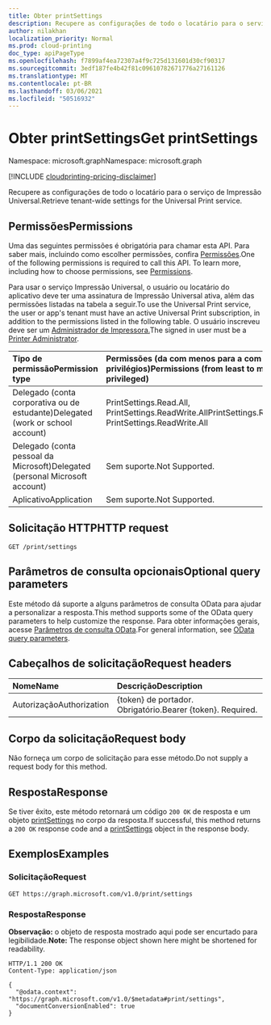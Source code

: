 ```yaml
---
title: Obter printSettings
description: Recupere as configurações de todo o locatário para o serviço de Impressão Universal.
author: nilakhan
localization_priority: Normal
ms.prod: cloud-printing
doc_type: apiPageType
ms.openlocfilehash: f7899af4ea72307a4f9c725d131601d30cf90317
ms.sourcegitcommit: 3edf187fe4b42f81c09610782671776a27161126
ms.translationtype: MT
ms.contentlocale: pt-BR
ms.lasthandoff: 03/06/2021
ms.locfileid: "50516932"
---
```

# <a name="get-printsettings"></a><span data-ttu-id="5e893-103">Obter printSettings</span><span class="sxs-lookup"><span data-stu-id="5e893-103">Get printSettings</span></span>

<span data-ttu-id="5e893-104">Namespace: microsoft.graph</span><span class="sxs-lookup"><span data-stu-id="5e893-104">Namespace: microsoft.graph</span></span>

[!INCLUDE [cloudprinting-pricing-disclaimer](../../includes/cloudprinting-pricing-disclaimer.md)]

<span data-ttu-id="5e893-105">Recupere as configurações de todo o locatário para o serviço de Impressão Universal.</span><span class="sxs-lookup"><span data-stu-id="5e893-105">Retrieve tenant-wide settings for the Universal Print service.</span></span>

## <a name="permissions"></a><span data-ttu-id="5e893-106">Permissões</span><span class="sxs-lookup"><span data-stu-id="5e893-106">Permissions</span></span>
<span data-ttu-id="5e893-p101">Uma das seguintes permissões é obrigatória para chamar esta API. Para saber mais, incluindo como escolher permissões, confira [Permissões](/graph/permissions-reference).</span><span class="sxs-lookup"><span data-stu-id="5e893-p101">One of the following permissions is required to call this API. To learn more, including how to choose permissions, see [Permissions](/graph/permissions-reference).</span></span>

<span data-ttu-id="5e893-109">Para usar o serviço Impressão Universal, o usuário ou locatário do aplicativo deve ter uma assinatura de Impressão Universal ativa, além das permissões listadas na tabela a seguir.</span><span class="sxs-lookup"><span data-stu-id="5e893-109">To use the Universal Print service, the user or app's tenant must have an active Universal Print subscription, in addition to the permissions listed in the following table.</span></span> <span data-ttu-id="5e893-110">O usuário inscreveu deve ser um [Administrador de Impressora.](/azure/active-directory/users-groups-roles/directory-assign-admin-roles#printer-administrator)</span><span class="sxs-lookup"><span data-stu-id="5e893-110">The signed in user must be a [Printer Administrator](/azure/active-directory/users-groups-roles/directory-assign-admin-roles#printer-administrator).</span></span>

|<span data-ttu-id="5e893-111">Tipo de permissão</span><span class="sxs-lookup"><span data-stu-id="5e893-111">Permission type</span></span> | <span data-ttu-id="5e893-112">Permissões (da com menos para a com mais privilégios)</span><span class="sxs-lookup"><span data-stu-id="5e893-112">Permissions (from least to most privileged)</span></span> |
|:---------------|:--------------------------------------------|
|<span data-ttu-id="5e893-113">Delegado (conta corporativa ou de estudante)</span><span class="sxs-lookup"><span data-stu-id="5e893-113">Delegated (work or school account)</span></span>| <span data-ttu-id="5e893-114">PrintSettings.Read.All, PrintSettings.ReadWrite.All</span><span class="sxs-lookup"><span data-stu-id="5e893-114">PrintSettings.Read.All, PrintSettings.ReadWrite.All</span></span> |
|<span data-ttu-id="5e893-115">Delegado (conta pessoal da Microsoft)</span><span class="sxs-lookup"><span data-stu-id="5e893-115">Delegated (personal Microsoft account)</span></span>|<span data-ttu-id="5e893-116">Sem suporte.</span><span class="sxs-lookup"><span data-stu-id="5e893-116">Not Supported.</span></span>|
|<span data-ttu-id="5e893-117">Aplicativo</span><span class="sxs-lookup"><span data-stu-id="5e893-117">Application</span></span>|<span data-ttu-id="5e893-118">Sem suporte.</span><span class="sxs-lookup"><span data-stu-id="5e893-118">Not Supported.</span></span>|

## <a name="http-request"></a><span data-ttu-id="5e893-119">Solicitação HTTP</span><span class="sxs-lookup"><span data-stu-id="5e893-119">HTTP request</span></span>

<!-- {
  "blockType": "ignored"
}
-->
``` http
GET /print/settings
```

## <a name="optional-query-parameters"></a><span data-ttu-id="5e893-120">Parâmetros de consulta opcionais</span><span class="sxs-lookup"><span data-stu-id="5e893-120">Optional query parameters</span></span>
<span data-ttu-id="5e893-121">Este método dá suporte a alguns parâmetros de consulta OData para ajudar a personalizar a resposta.</span><span class="sxs-lookup"><span data-stu-id="5e893-121">This method supports some of the OData query parameters to help customize the response.</span></span> <span data-ttu-id="5e893-122">Para obter informações gerais, acesse [Parâmetros de consulta OData](/graph/query-parameters).</span><span class="sxs-lookup"><span data-stu-id="5e893-122">For general information, see [OData query parameters](/graph/query-parameters).</span></span>

## <a name="request-headers"></a><span data-ttu-id="5e893-123">Cabeçalhos de solicitação</span><span class="sxs-lookup"><span data-stu-id="5e893-123">Request headers</span></span>
| <span data-ttu-id="5e893-124">Nome</span><span class="sxs-lookup"><span data-stu-id="5e893-124">Name</span></span>      |<span data-ttu-id="5e893-125">Descrição</span><span class="sxs-lookup"><span data-stu-id="5e893-125">Description</span></span>|
|:----------|:----------|
| <span data-ttu-id="5e893-126">Autorização</span><span class="sxs-lookup"><span data-stu-id="5e893-126">Authorization</span></span> | <span data-ttu-id="5e893-p104">{token} de portador. Obrigatório.</span><span class="sxs-lookup"><span data-stu-id="5e893-p104">Bearer {token}. Required.</span></span> |

## <a name="request-body"></a><span data-ttu-id="5e893-129">Corpo da solicitação</span><span class="sxs-lookup"><span data-stu-id="5e893-129">Request body</span></span>
<span data-ttu-id="5e893-130">Não forneça um corpo de solicitação para esse método.</span><span class="sxs-lookup"><span data-stu-id="5e893-130">Do not supply a request body for this method.</span></span>

## <a name="response"></a><span data-ttu-id="5e893-131">Resposta</span><span class="sxs-lookup"><span data-stu-id="5e893-131">Response</span></span>
<span data-ttu-id="5e893-132">Se tiver êxito, este método retornará um código `200 OK` de resposta e um objeto [printSettings](../resources/printsettings.md) no corpo da resposta.</span><span class="sxs-lookup"><span data-stu-id="5e893-132">If successful, this method returns a `200 OK` response code and a [printSettings](../resources/printsettings.md) object in the response body.</span></span>

## <a name="examples"></a><span data-ttu-id="5e893-133">Exemplos</span><span class="sxs-lookup"><span data-stu-id="5e893-133">Examples</span></span>

### <a name="request"></a><span data-ttu-id="5e893-134">Solicitação</span><span class="sxs-lookup"><span data-stu-id="5e893-134">Request</span></span>
<!-- {
  "blockType": "request",
  "name": "get_printsettings"
}
-->
``` http
GET https://graph.microsoft.com/v1.0/print/settings
```


### <a name="response"></a><span data-ttu-id="5e893-135">Resposta</span><span class="sxs-lookup"><span data-stu-id="5e893-135">Response</span></span>
<span data-ttu-id="5e893-136">**Observação:** o objeto de resposta mostrado aqui pode ser encurtado para legibilidade.</span><span class="sxs-lookup"><span data-stu-id="5e893-136">**Note:** The response object shown here might be shortened for readability.</span></span>
<!-- {
  "blockType": "response",
  "truncated": true,
  "@odata.type": "microsoft.graph.printSettings"
}
-->
``` http
HTTP/1.1 200 OK
Content-Type: application/json

{
  "@odata.context": "https://graph.microsoft.com/v1.0/$metadata#print/settings",
  "documentConversionEnabled": true
}
```

